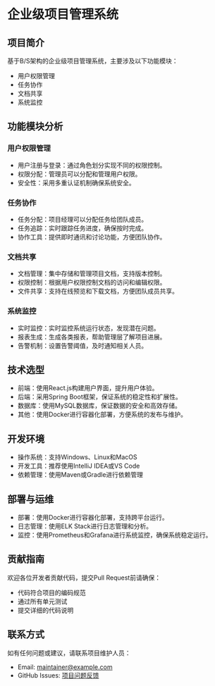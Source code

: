 # 企业级项目管理系统

## 项目简介
基于B/S架构的企业级项目管理系统，主要涉及以下功能模块：
- 用户权限管理
- 任务协作
- 文档共享
- 系统监控

## 功能模块分析

### 用户权限管理
- 用户注册与登录：通过角色划分实现不同的权限控制。
- 权限分配：管理员可以分配和管理用户权限。
- 安全性：采用多重认证机制确保系统安全。

### 任务协作
- 任务分配：项目经理可以分配任务给团队成员。
- 任务追踪：实时跟踪任务进度，确保按时完成。
- 协作工具：提供即时通讯和讨论功能，方便团队协作。

### 文档共享
- 文档管理：集中存储和管理项目文档，支持版本控制。
- 权限控制：根据用户权限控制文档的访问和编辑权限。
- 文件共享：支持在线预览和下载文档，方便团队成员共享。

### 系统监控
- 实时监控：实时监控系统运行状态，发现潜在问题。
- 报表生成：生成各类报表，帮助管理层了解项目进展。
- 告警机制：设置告警阈值，及时通知相关人员。

## 技术选型
- 前端：使用React.js构建用户界面，提升用户体验。
- 后端：采用Spring Boot框架，保证系统的稳定性和扩展性。
- 数据库：使用MySQL数据库，保证数据的安全和高效存储。
- 其他：使用Docker进行容器化部署，方便系统的发布与维护。

## 开发环境
- 操作系统：支持Windows、Linux和MacOS
- 开发工具：推荐使用IntelliJ IDEA或VS Code
- 依赖管理：使用Maven或Gradle进行依赖管理

## 部署与运维
- 部署：使用Docker进行容器化部署，支持跨平台运行。
- 日志管理：使用ELK Stack进行日志管理和分析。
- 监控：使用Prometheus和Grafana进行系统监控，确保系统稳定运行。

## 贡献指南
欢迎各位开发者贡献代码，提交Pull Request前请确保：
- 代码符合项目的编码规范
- 通过所有单元测试
- 提交详细的代码说明

## 联系方式
如有任何问题或建议，请联系项目维护人员：
- Email: maintainer@example.com
- GitHub Issues: [项目问题反馈](https://github.com/unifaa22/freshmushroom/issues)
